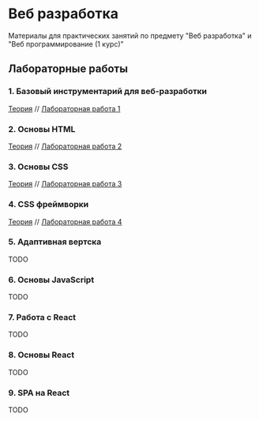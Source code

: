 # Веб разработка

Материалы для практических занятий по предмету "Веб разработка" и "Веб программирование (1 курс)"

## Лабораторные работы

### 1. Базовый инструментарий для веб-разработки

[Теория](01-software.md) // [Лабораторная работа 1](labs/lab1.md)

### 2. Основы HTML

[Теория](02-html.md) // [Лабораторная работа 2](labs/lab2.md)

### 3. Основы CSS

[Теория](03-css.md) // [Лабораторная работа 3](labs/lab3.md)

### 4. CSS фреймворки

[Теория](04-css-frameworks.md) // [Лабораторная работа 4](labs/lab4.md)

### 5. Адаптивная вертска

TODO

### 6. Основы JavaScript

TODO

### 7. Работа с React

TODO

### 8. Основы React

TODO

### 9. SPA на React

TODO
